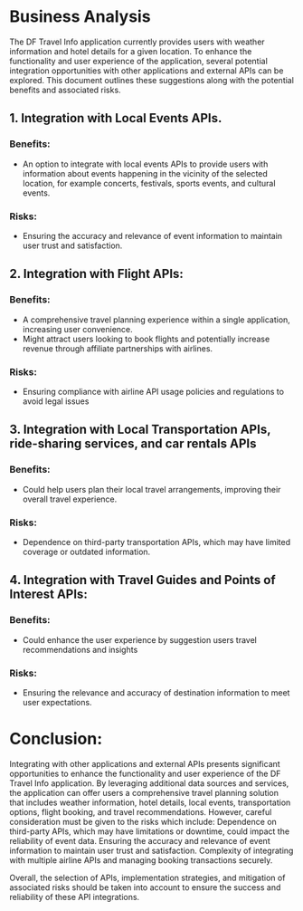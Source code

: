 # Business Analysis

The DF Travel Info application currently provides users with weather information and hotel details for a given location. To enhance the functionality and user experience of the application, several potential integration opportunities with other applications and external APIs can be explored. This document outlines these suggestions along with the potential benefits and associated risks.

## 1. Integration with Local Events APIs.

### Benefits: 
- An option to integrate with local events APIs to provide users with information about events happening in the vicinity of the selected location, for example concerts, festivals, sports events, and cultural events. 

### Risks: 
- Ensuring the accuracy and relevance of event information to maintain user trust and satisfaction.

## 2. Integration with Flight APIs: 

### Benefits:
-	A comprehensive travel planning experience within a single application, increasing user convenience.
-	Might attract users looking to book flights and potentially increase revenue through affiliate partnerships with airlines.

### Risks: 
- Ensuring compliance with airline API usage policies and regulations to avoid legal issues

## 3. Integration with Local Transportation APIs,  ride-sharing services, and car rentals APIs

### Benefits:
- Could help users plan their local travel arrangements, improving their overall travel experience.

### Risks:  
- Dependence on third-party transportation APIs, which may have limited coverage or outdated information.

## 4. Integration with Travel Guides and Points of Interest APIs: 

### Benefits:
-	Could enhance the user experience by suggestion users travel recommendations and insights

### Risks:  
- Ensuring the relevance and accuracy of destination information to meet user expectations.


# Conclusion: 
Integrating with other applications and external APIs presents significant opportunities to enhance the functionality and user experience of the DF Travel Info application. 
By leveraging additional data sources and services, the application can offer users a comprehensive travel planning solution that includes weather information, hotel details, local events, transportation options, flight booking, and travel recommendations. 
However, careful consideration must be given to the risks which include: 
Dependence on third-party APIs, which may have limitations or downtime, could impact the reliability of event data.
Ensuring the accuracy and relevance of event information to maintain user trust and satisfaction.
Complexity of integrating with multiple airline APIs and managing booking transactions securely.

Overall, the selection of APIs, implementation strategies, and mitigation of associated risks should be taken into account  to ensure the success and reliability of these API integrations.
